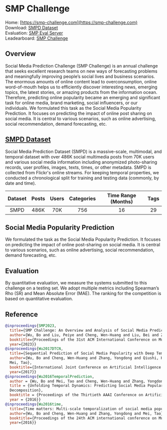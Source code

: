 # SMP Challenge

Home: [https://smp-challenge.com](https://smp-challenge.com)  
Download: [SMPD Dataset](https://smp-challenge.com/download.html)  
Evaluation: [SMP Eval Server](https://eval.ai/web/challenges/challenge-page/543/overview)  
Leadearboard: [SMP Challenge](https://smp-challenge.com/leaderboard.html)

## Overview
Social Media Prediction Challenge (SMP Challenge) is an annual challenge that seeks excellent research teams on new ways of forecasting problems and meaningfully improving people’s social lives and business scenarios. The enormous amounts of online content lead to overconsumption, online word-of-mouth helps us to efficiently discover interesting news, emerging topics, the latest stories, or amazing products from the information ocean. Therefore, predicting online popularity became an emerging and significant task for online media, brand marketing, social influencers, or our individuals. We formulated this task as the Social Media Popularity Prediction. It focuses on predicting the impact of online post sharing on social media. It is central to various scenarios, such as online advertising, social recommendation, demand forecasting, etc.


## [SMPD Dataset](https://smp-challenge.com/download.html)  
Social Media Prediction Dataset (SMPD) is a massive-scale, multimodal, and temporal dataset with over 486K social multimedia posts from 70K users and various social media information including anonymized photo-sharing records, user profiles, images, texts, times, or other metadata. SMPD is collected from Flickr's online streams. For keeping temporal properties, we conducted a chronological split for training and testing data (commonly, by date and time).

| Dataset | Posts |  Users |  Categories  |  Time Range (Months) | Tags |
| :----:  |    :----:   |    :----:   |    :----:   |    :----:   |    :----:   |
| SMPD  | 486K  | 70K | 756 | 16  | 29  | 250K  |

## Social Media Popularity Prediction
We formulated the task as the Social Media Popularity Prediction. It focuses on predicting the impact of online post-sharing on social media. It is central to various scenarios, such as online advertising, social recommendation, demand forecasting, etc.

## Evaluation
By quantitative evaluation, we measure the systems submitted to this challenge on a testing set. We adopt multiple metrics including Spearman’s Rho (SR) and Mean Absolute Error (MAE). The ranking for the competition is based on quantitative evaluation.

## Reference
```BibTeX
@inproceedings{SMP2023,
  title={SMP Challenge: An Overview and Analysis of Social Media Prediction Challenge},
  author={Wu, Bo and Liu, Peiye and Cheng, Wen-Huang and Liu, Bei and Zeng, Zhaoyang and Wang, Jia and Huang, Qiushi and Luo, Jiebo},
  booktitle={Proceedings of the 31st ACM International Conference on Multimedia},
  year={2023}}
@inproceedings{Wu2017DTCN,
  title={Sequential Prediction of Social Media Popularity with Deep Temporal  Context Networks},
  author={Wu, Bo and Cheng, Wen-Huang and Zhang, Yongdong and Qiushi, Huang and   Jintao, Li and
  Mei, Tao},
  booktitle={International Joint Conference on Artificial Intelligence (IJCAI)},
  year={2017}}
@inproceedings{Wu2016TemporalPrediction,
  author = {Wu, Bo and Mei, Tao and Cheng, Wen-Huang and Zhang, Yongdong},
  title = {Unfolding Temporal Dynamics: Predicting Social Media Popularity Using  Multi-scale Temporal
  Decomposition},
  booktitle = {Proceedings of the Thirtieth AAAI Conference on Artificial Intelligence (AAAI)}
  year = {2016}}
@inproceedings{Wu2016time,
  title={Time matters: Multi-scale temporalization of social media popularity},
  author={Wu, Bo and Cheng, Wen-Huang and Zhang, Yongdong and Mei, Tao},
  booktitle={Proceedings of the 24th ACM international conference on Multimedia},
  year={2016}}
```
